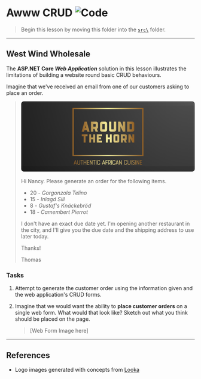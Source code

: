 # Awww CRUD ![Code](https://img.shields.io/badge/Code%20Status-Demo-blueviolet?logo=Visual%20Studio%20Code&labelColor=indigo)

> Begin this lesson by moving this folder into the [`src\`](../../src/) folder.

----

## West Wind Wholesale

The **ASP.NET Core *Web Application*** solution in this lesson illustrates the limitations of building a website round basic CRUD behaviours.

Imagine that we've received an email from one of our customers asking to place an order.

> ![Logo](./images/AroundTheHorn-Logo-3.png)
>
> Hi Nancy. Please generate an order for the following items.
>
> - 20 - *Gorgonzola Telino*
> - 15 - *Inlagd Sill*
> - 8 - *Gustaf's Knäckebröd*
> - 18 - *Camembert Pierrot*
>
> I don't have an exact due date yet. I'm opening another restaurant in the city, and I'll give you the due date and the shipping address to use later today.
>
> Thanks!
>
> Thomas

### Tasks

1. Attempt to generate the customer order using the information given and the web application's CRUD forms.
1. Imagine that we would want the ability to **place customer orders** on a single web form. What would that look like? Sketch out what you think should be placed on the page.

   > [Web Form Image here]

----

## References

- Logo images generated with concepts from [Looka](https://looka.com/)
